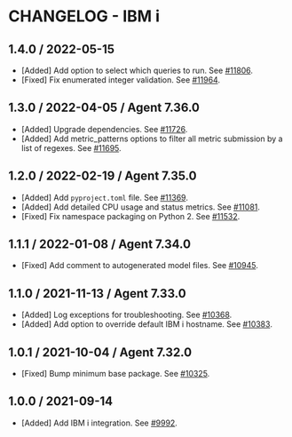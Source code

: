 # CHANGELOG - IBM i

## 1.4.0 / 2022-05-15

* [Added] Add option to select which queries to run. See [#11806](https://github.com/DataDog/integrations-core/pull/11806).
* [Fixed] Fix enumerated integer validation. See [#11964](https://github.com/DataDog/integrations-core/pull/11964).

## 1.3.0 / 2022-04-05 / Agent 7.36.0

* [Added] Upgrade dependencies. See [#11726](https://github.com/DataDog/integrations-core/pull/11726).
* [Added] Add metric_patterns options to filter all metric submission by a list of regexes. See [#11695](https://github.com/DataDog/integrations-core/pull/11695).

## 1.2.0 / 2022-02-19 / Agent 7.35.0

* [Added] Add `pyproject.toml` file. See [#11369](https://github.com/DataDog/integrations-core/pull/11369).
* [Added] Add detailed CPU usage and status metrics. See [#11081](https://github.com/DataDog/integrations-core/pull/11081).
* [Fixed] Fix namespace packaging on Python 2. See [#11532](https://github.com/DataDog/integrations-core/pull/11532).

## 1.1.1 / 2022-01-08 / Agent 7.34.0

* [Fixed] Add comment to autogenerated model files. See [#10945](https://github.com/DataDog/integrations-core/pull/10945).

## 1.1.0 / 2021-11-13 / Agent 7.33.0

* [Added] Log exceptions for troubleshooting. See [#10368](https://github.com/DataDog/integrations-core/pull/10368).
* [Added] Add option to override default IBM i hostname. See [#10383](https://github.com/DataDog/integrations-core/pull/10383).

## 1.0.1 / 2021-10-04 / Agent 7.32.0

* [Fixed] Bump minimum base package. See [#10325](https://github.com/DataDog/integrations-core/pull/10325).

## 1.0.0 / 2021-09-14

* [Added] Add IBM i integration. See [#9992](https://github.com/DataDog/integrations-core/pull/9992).

